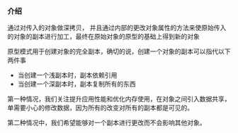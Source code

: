 ### 介绍

通过对传入的对象做深拷贝， 并且通过内部的更改对象属性的方法来使原始传入的对象的副本进行加工，最终在原始对象的原型的基础上得到新的对象



原型模式用于创建对象的完全副本，确切的说，创建一个对象的副本可以指代以下两件事

- 当创建一个浅副本时，副本依赖引用
- 当创建一个深副本时，副本复制所有的东西

第一种情况，我们关注提升应用性能和优化内存使用，在对象之间引入数据共享，单需要小心的修改数据，因为所有的改变对所有的副本都是可见的。

第二种情况中，我们希望能够对一个副本进行更改而不会影响其他对象。